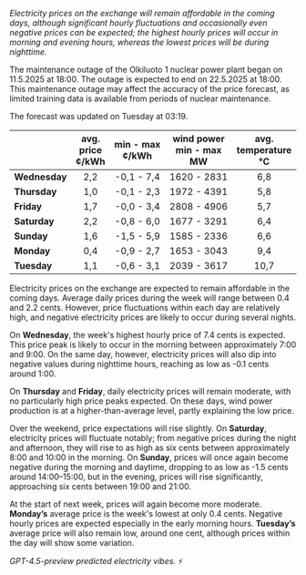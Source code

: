 *Electricity prices on the exchange will remain affordable in the coming days, although significant hourly fluctuations and occasionally even negative prices can be expected; the highest hourly prices will occur in morning and evening hours, whereas the lowest prices will be during nighttime.*

The maintenance outage of the Olkiluoto 1 nuclear power plant began on 11.5.2025 at 18:00. The outage is expected to end on 22.5.2025 at 18:00. This maintenance outage may affect the accuracy of the price forecast, as limited training data is available from periods of nuclear maintenance.

The forecast was updated on Tuesday at 03:19.

|              | avg.<br>price<br>¢/kWh | min - max<br>¢/kWh | wind power<br>min - max<br>MW | avg.<br>temperature<br>°C |
|:-------------|:----------------:|:----------------:|:-------------:|:-------------:|
| **Wednesday** | 2,2              | -0,1 - 7,4       | 1620 - 2831   | 6,8           |
| **Thursday**     | 1,0              | -0,1 - 2,3       | 1972 - 4391   | 5,8           |
| **Friday**   | 1,7              | -0,0 - 3,4       | 2808 - 4906   | 5,7           |
| **Saturday**    | 2,2              | -0,8 - 6,0       | 1677 - 3291   | 6,4           |
| **Sunday**   | 1,6              | -1,5 - 5,9       | 1585 - 2336   | 6,6           |
| **Monday**   | 0,4              | -0,9 - 2,7       | 1653 - 3043   | 9,4           |
| **Tuesday**     | 1,1              | -0,6 - 3,1       | 2039 - 3617   | 10,7          |

Electricity prices on the exchange are expected to remain affordable in the coming days. Average daily prices during the week will range between 0.4 and 2.2 cents. However, price fluctuations within each day are relatively high, and negative electricity prices are likely to occur during several nights.

On **Wednesday**, the week's highest hourly price of 7.4 cents is expected. This price peak is likely to occur in the morning between approximately 7:00 and 9:00. On the same day, however, electricity prices will also dip into negative values during nighttime hours, reaching as low as -0.1 cents around 1:00.

On **Thursday** and **Friday**, daily electricity prices will remain moderate, with no particularly high price peaks expected. On these days, wind power production is at a higher-than-average level, partly explaining the low price.

Over the weekend, price expectations will rise slightly. On **Saturday**, electricity prices will fluctuate notably; from negative prices during the night and afternoon, they will rise to as high as six cents between approximately 8:00 and 10:00 in the morning. On **Sunday**, prices will once again become negative during the morning and daytime, dropping to as low as -1.5 cents around 14:00–15:00, but in the evening, prices will rise significantly, approaching six cents between 19:00 and 21:00.

At the start of next week, prices will again become more moderate. **Monday’s** average price is the week's lowest at only 0.4 cents. Negative hourly prices are expected especially in the early morning hours. **Tuesday’s** average price will also remain low, around one cent, although prices within the day will show some variation.

*GPT-4.5-preview predicted electricity vibes.* ⚡
